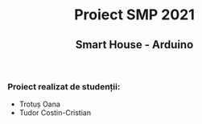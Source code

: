 
#  <p align="center" > **Proiect SMP 2021**
## <p align="center"> Smart House - Arduino 

<br />

### Proiect realizat de studenții:
* Trotuș Oana
* Tudor Costin-Cristian

